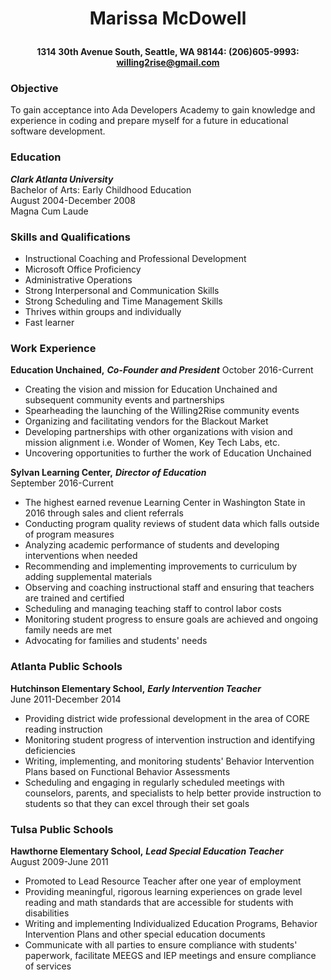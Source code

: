 # **<p align="center">Marissa McDowell</p>**
**<p align="center">1314 30th Avenue South, Seattle, WA 98144: 	(206)605-9993: 	willing2rise@gmail.com</p>**
### **Objective**
To gain acceptance into Ada Developers Academy to gain knowledge and experience in coding and prepare myself for a future in educational software development.
### **Education**
**_Clark Atlanta University_**    
Bachelor of Arts: Early Childhood Education  
August 2004-December 2008  
Magna Cum Laude
### **Skills and Qualifications**
* Instructional Coaching and Professional Development
* Microsoft Office Proficiency
* Administrative Operations
* Strong Interpersonal and Communication Skills
* Strong Scheduling and Time Management Skills
* Thrives within groups and individually
* Fast learner
### **Work Experience**
**Education Unchained,** **_Co-Founder and President_**
October 2016-Current
* Creating the vision and mission for Education Unchained and subsequent community events and partnerships
* Spearheading the launching of the Willing2Rise community events
* Organizing and facilitating vendors for the Blackout Market
* Developing partnerships with other organizations with vision and mission alignment i.e. Wonder of Women, Key Tech Labs, etc.
* Uncovering opportunities to further the work of Education Unchained

**Sylvan Learning Center,** **_Director of Education_**  
September 2016-Current  
* The highest earned revenue Learning Center in Washington State in 2016 through sales and client referrals  
* Conducting program quality reviews of student data which falls outside of program measures  
* Analyzing academic performance of students and developing interventions when needed  
* Recommending and implementing improvements to curriculum by adding supplemental materials  
* Observing and coaching instructional staff and ensuring that teachers are trained and certified  
* Scheduling and managing teaching staff to control labor costs  
* Monitoring student progress to ensure goals are achieved and ongoing family needs are met  
* Advocating for families and students' needs  
### **Atlanta Public Schools**
**Hutchinson Elementary School,** **_Early Intervention Teacher_**  
June 2011-December 2014
* Providing district wide professional development in the area of CORE reading instruction
* Monitoring student progress of intervention instruction and identifying deficiencies
* Writing, implementing, and monitoring students' Behavior Intervention Plans based on Functional Behavior Assessments
* Scheduling and engaging in regularly scheduled meetings with counselors, parents, and specialists to help better provide instruction to students so that they can excel through their set goals 
### **Tulsa Public Schools** 
**Hawthorne Elementary School,** **_Lead Special Education Teacher_**  
August 2009-June 2011
* Promoted to Lead Resource Teacher after one year of employment
* Providing meaningful, rigorous learning experiences on grade level reading and math standards that are accessible for students with disabilities
* Writing and implementing Individualized Education Programs, Behavior Intervention Plans and other special education documents
* Communicate with all parties to ensure compliance with students' paperwork, facilitate MEEGS and IEP meetings and ensure compliance of services 


